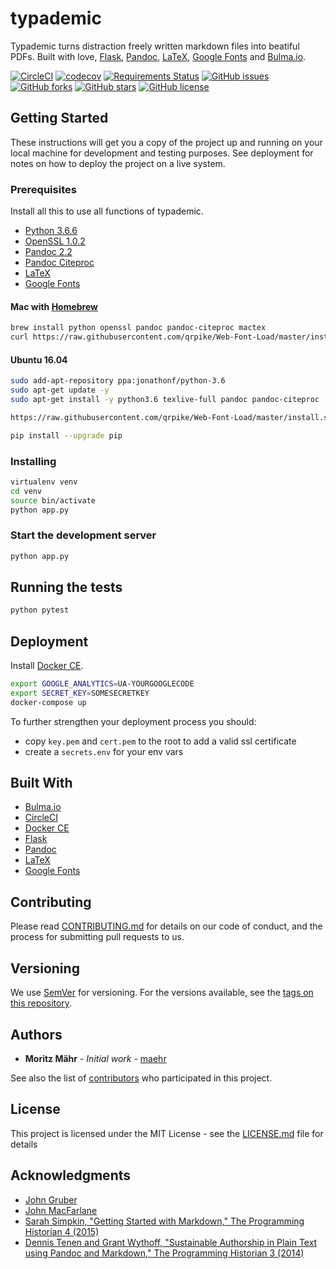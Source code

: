 # typademic

Typademic turns distraction freely written markdown files into beatiful PDFs. Built with love, [Flask](http://flask.pocoo.org/), [Pandoc](http://pandoc.org/), [LaTeX](https://www.latex-project.org/), [Google Fonts](https://fonts.google.com/) and [Bulma.io](https://bulma.io/).

[![CircleCI](https://circleci.com/gh/maehr/typademic.svg?style=svg&circle-token=f7ea42d593cc8107242a9ebd489b025c4c33328f)](https://circleci.com/gh/maehr/typademic)
[![codecov](https://codecov.io/gh/maehr/typademic/branch/master/graph/badge.svg)](https://codecov.io/gh/maehr/typademic)
[![Requirements Status](https://requires.io/github/maehr/typademic/requirements.svg?branch=master)](https://requires.io/github/maehr/typademic/requirements/?branch=master)
[![GitHub issues](https://img.shields.io/github/issues/maehr/typademic.svg)](https://github.com/maehr/typademic/issues)
[![GitHub forks](https://img.shields.io/github/forks/maehr/typademic.svg)](https://github.com/maehr/typademic/network)
[![GitHub stars](https://img.shields.io/github/stars/maehr/typademic.svg)](https://github.com/maehr/typademic/stargazers)
[![GitHub license](https://img.shields.io/github/license/maehr/typademic.svg)](https://github.com/maehr/typademic/blob/master/LICENSE.md)

## Getting Started

These instructions will get you a copy of the project up and running on your local machine for development and testing purposes. See deployment for notes on how to deploy the project on a live system.

### Prerequisites

Install all this to use all functions of typademic.

- [Python 3.6.6](https://www.python.org/downloads/release/python-366/)
- [OpenSSL 1.0.2](https://www.openssl.org/source/)
- [Pandoc 2.2](http://pandoc.org/installing.html)
- [Pandoc Citeproc](https://github.com/jgm/pandoc-citeproc)
- [LaTeX](https://www.latex-project.org/get/)
- [Google Fonts](https://github.com/google/fonts)

#### Mac with [Homebrew](https://brew.sh/index_de)

```bash
brew install python openssl pandoc pandoc-citeproc mactex
curl https://raw.githubusercontent.com/qrpike/Web-Font-Load/master/install.sh | bash
```

#### Ubuntu 16.04

```bash
sudo add-apt-repository ppa:jonathonf/python-3.6
sudo apt-get update -y
sudo apt-get install -y python3.6 texlive-full pandoc pandoc-citeproc

https://raw.githubusercontent.com/qrpike/Web-Font-Load/master/install.sh | bash

pip install --upgrade pip
```

### Installing

```bash
virtualenv venv
cd venv
source bin/activate
python app.py
```

### Start the development server

```bash
python app.py
```

## Running the tests

```bash
python pytest
```

## Deployment

Install [Docker CE](https://www.docker.com/community-edition).

```bash
export GOOGLE_ANALYTICS=UA-YOURGOOGLECODE
export SECRET_KEY=SOMESECRETKEY
docker-compose up
```

To further strengthen your deployment process you should:

- copy `key.pem` and `cert.pem` to the root to add a valid ssl certificate
- create a `secrets.env` for your env vars

## Built With

* [Bulma.io](https://bulma.io/)
* [CircleCI](https://circleci.com)
* [Docker CE](https://www.docker.com/community-edition)
* [Flask](http://flask.pocoo.org/)
* [Pandoc](http://pandoc.org/)
* [LaTeX](https://www.latex-project.org/)
* [Google Fonts](https://fonts.google.com/)

## Contributing

Please read [CONTRIBUTING.md](CONTRIBUTING.md) for details on our code of conduct, and the process for submitting pull requests to us.

## Versioning

We use [SemVer](http://semver.org/) for versioning. For the versions available, see the [tags on this repository](https://github.com/maehr/typademic/tags).

## Authors

* **Moritz Mähr** - *Initial work* - [maehr](https://github.com/maehr)

See also the list of [contributors](https://github.com/maehr/typademic/contributors) who participated in this project.

## License

This project is licensed under the MIT License - see the [LICENSE.md](LICENSE.md) file for details

## Acknowledgments

* [John Gruber](https://daringfireball.net/projects/markdown/)
* [John MacFarlane](http://johnmacfarlane.net/)
* [Sarah Simpkin, "Getting Started with Markdown," The Programming Historian 4 (2015)](https://programminghistorian.org/en/lessons/getting-started-with-markdown)
* [Dennis Tenen and Grant Wythoff, "Sustainable Authorship in Plain Text using Pandoc and Markdown," The Programming Historian 3 (2014)](https://programminghistorian.org/en/lessons/sustainable-authorship-in-plain-text-using-pandoc-and-markdown)
